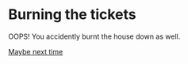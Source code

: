 # Burning the tickets
OOPS! You accidently burnt the house down as well.  

[Maybe next time](../home.md)